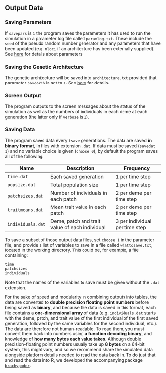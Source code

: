 ## Output Data

### Saving Parameters

If `savepars` is `1` the program saves the parameters it has used to run the simulation in a parameter log file called `paramlog.txt`. These include the `seed` of the pseudo random number generator and any parameters that have been updated (e.g. `nloci` if an architecture has been externally supplied). See [here](PARAMETERS.md) for details about parameters.

### Saving the Genetic Architecture

The genetic architecture will be saved into `architecture.txt` provided that parameter `savearch` is set to `1`. See [here](ARCHITECTURE.md) for details.

### Screen Output

The program outputs to the screen messages about the status of the simulation as well as the numbers of individuals in each deme at each generation (the latter only if `verbose` is `1`).

### Saving Data

The program saves data every `tsave` generations. The data are saved **in binary format**, in files with extension `.dat`. If data must be saved (`savedat 1`) and no variable choice is given (`choose 0`), by default the program saves all of the following:

| Name | Description | Frequency | 
|--|--|--|
| `time.dat` | Each saved generation | 1 per time step |
| `popsize.dat` | Total population size | 1 per time step |
| `patchsizes.dat` | Number of individuals in each patch | 2 per deme per time step |
| `traitmeans.dat` | Mean trait value in each patch | 2 per deme per time step |
| `individuals.dat` | Deme, patch and trait value of each individual | 3 per individual per time step |

To save a subset of those output data files, set `choose 1` in the parameter file, and provide a list of variables to save in a file called `whattosave.txt`, located in the working directory. This could be, for example, a file containing:

```
time
patchsizes
individuals
```

Note that the names of the variables to save must be given without the `.dat` extension. 

For the sake of speed and modularity in combining outputs into tables, the data are converted to **double precision floating point numbers** before being saved as **binary**, and because the data is saved in this format, each file contains a **one-dimensional array** of data (e.g. `individuals.dat` starts with the deme, patch, and trait value of the first individual of the first saved generation, followed by the same variables for the second individual, etc.). The data are therefore not human-readable. To read them, you must convert them back into numbers using **a function decoding binary**, and knowledge of **how many bytes each value takes**. Although double precision-floating point numbers usually take up **8 bytes** on a 64-bit system, this might vary, and so we recommend share the simulated data alongside platform details needed to read the data back in. To do just that and read the data into R, we developed the accompanying package [`brachypoder`](https://github.com/rscherrer/brachypoder).
